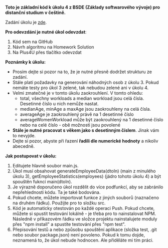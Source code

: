 **Toto je základní kód k úkolu 4 z BSDE (Základy softwarového vývoje) pro distanční studium v češtině.**

Zadání úkolu je [zde](https://uuapp.plus4u.net/uu-managementkit-maing02/38744216cb324edca986789798259ba9/document?oid=67a9e74bc7d8a680ccbb4df3&pageOid=67a9e7531cb9350216de40df).

**Pro odevzdání je nutné úkol odevzdat**:

1) Kód sem na GitHub
2) Návrh algoritmu na Homework Solution
3) Na Plus4U přes tlačítko odevzdat

**Poznámky k úkolu:**
- Prosím dejte si pozor na to, že je nutné přesně dodržet strukturu ze zadání.
- Stále platí požadavky na generování náhodných osob z úkolu 3. Pokud nemáte testy pro úkol 3 zelené, tak nebudou zelené ani v úkolu 4.
- Velmi zmatečné je v tomto úkolu zaokrouhlení. V tomto ohledu:
  -   total, všechny workloads a median workload jsou celá čísla. Desetinné číslo u nich nemůže nastat.
  -   medianAge, minAge a maxAge jsou zaokrouhleny na celá čísla.
  -   averageAge je zaokrouhlený právě na 1 desetinné číslo
  -   averageWomenWorkload může být zaokrouhlený na 1 desetinné číslo nebo na celé číslo - obě možnosti jsou povolené
- **Stále je nutné pracovat s věkem jako s desetinným číslem**. Jinak vám to nevyjde.
- Dejte si pozor, abyste při řazení **řadili dle numerické hodnoty** a nikoliv abecedně. 

**Jak postupovat v úkolu:**
1) Editujete hlavně soubor main.js.
2) Úkol musí obsahovat generateEmployeeData(dtoIn) (main z minulého úkolu 3), getEmployeeStatistics(employees) (jádro tohoto úkolu 4) a být spouštěn fukncí main(dtoIn).
3) Je výrazně doporučeno úkol rozdělit do více podfunkcí, aby se zabránilo nepřehlednosti kódu. Ta je také bodována.
4) Pokud chcete, můžete importovat funkce z jiných souborů (naznačeno na druhém řádku). Použijte pro to složku src.
5) Kód je automaticky otestován po každé operaci Push. Pokud chcete, můžete si spustit testování lokálně - je třeba pro to nainstalovat NPM. Následně v příkazovém řádku ve složce projektu nainstalujete moduly přes "npm install" a spustíte testování přes "npm test".
6) Přepisování testů a nebo způsobu spouštění aplikace (složka test, .git nebo soubor package.json) není povoleno. Pokud k tomu dojde, neznamená to, že úkol nebude hodnocen. Ale přiděláte mi tím práci.
